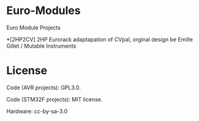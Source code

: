 # Euro-Modules
Euro Module Projects

*[2HP2CV] 2HP Eurorack adaptapation of CVpal, orginal design be Emille Gillet / Mutable Instruments




License
=======

Code (AVR projects): GPL3.0.

Code (STM32F projects): MIT license.

Hardware: cc-by-sa-3.0
